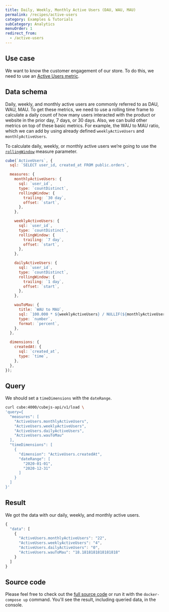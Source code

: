 ```yaml
---
title: Daily, Weekly, Monthly Active Users (DAU, WAU, MAU)
permalink: /recipes/active-users
category: Examples & Tutorials
subCategory: Analytics
menuOrder: 1
redirect_from:
  - /active-users
---
```


## Use case

We want to know the customer engagement of our store. To do this, we need to use
an [Active Users metric](https://en.wikipedia.org/wiki/Active_users).

## Data schema

Daily, weekly, and monthly active users are commonly referred to as DAU, WAU,
MAU. To get these metrics, we need to use a rolling time frame to calculate a
daily count of how many users interacted with the product or website in the
prior day, 7 days, or 30 days. Also, we can build other metrics on top of these
basic metrics. For example, the WAU to MAU ratio, which we can add by using
already defined `weeklyActiveUsers` and `monthlyActiveUsers`.

To calculate daily, weekly, or monthly active users we’re going to use the
[`rollingWindow`](https://cube.dev/docs/schema/reference/measures#parameters-rolling-window)
measure parameter.

```javascript
cube(`ActiveUsers`, {
  sql: `SELECT user_id, created_at FROM public.orders`,

  measures: {
    monthlyActiveUsers: {
      sql: `user_id`,
      type: `countDistinct`,
      rollingWindow: {
        trailing: `30 day`,
        offset: `start`,
      },
    },

    weeklyActiveUsers: {
      sql: `user_id`,
      type: `countDistinct`,
      rollingWindow: {
        trailing: `7 day`,
        offset: `start`,
      },
    },

    dailyActiveUsers: {
      sql: `user_id`,
      type: `countDistinct`,
      rollingWindow: {
        trailing: `1 day`,
        offset: `start`,
      },
    },

    wauToMau: {
      title: `WAU to MAU`,
      sql: `100.000 * ${weeklyActiveUsers} / NULLIF(${monthlyActiveUsers}, 0)`,
      type: `number`,
      format: `percent`,
    },
  },

  dimensions: {
    createdAt: {
      sql: `created_at`,
      type: `time`,
    },
  },
});
```

## Query

We should set a `timeDimensions` with the `dateRange`.

```bash
curl cube:4000/cubejs-api/v1/load \
'query={
  "measures": [
    "ActiveUsers.monthlyActiveUsers",
    "ActiveUsers.weeklyActiveUsers",
    "ActiveUsers.dailyActiveUsers",
    "ActiveUsers.wauToMau"
  ],
  "timeDimensions": [
    {
      "dimension": "ActiveUsers.createdAt",
      "dateRange": [
        "2020-01-01",
        "2020-12-31"
      ]
    }
  ]
}'
```

## Result

We got the data with our daily, weekly, and monthly active users.

```javascript
{
  "data": [
    {
      "ActiveUsers.monthlyActiveUsers": "22",
      "ActiveUsers.weeklyActiveUsers": "4",
      "ActiveUsers.dailyActiveUsers": "0",
      "ActiveUsers.wauToMau": "18.1818181818181818"
    }
  ]
}
```

## Source code

Please feel free to check out the
[full source code](https://github.com/cube-js/cube.js/tree/master/examples/recipes/active-users)
or run it with the `docker-compose up` command. You'll see the result, including
queried data, in the console.
